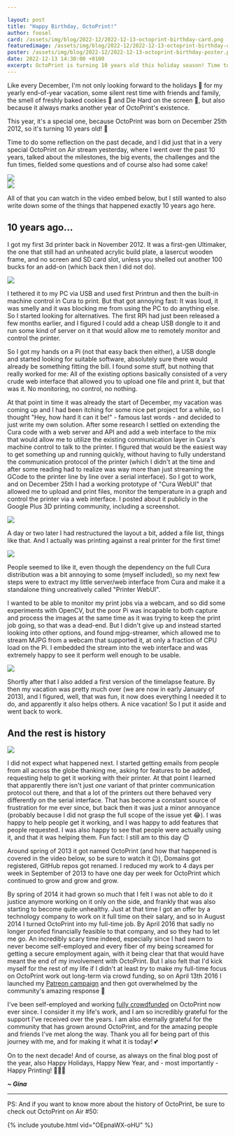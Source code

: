```yaml
---

layout: post
title: "Happy Birthday, OctoPrint!"
author: foosel
card: /assets/img/blog/2022-12/2022-12-13-octoprint-birthday-card.png
featuredimage: /assets/img/blog/2022-12/2022-12-13-octoprint-birthday-card.png
poster: /assets/img/blog/2022-12/2022-12-13-octoprint-birthday-poster.png
date: 2022-12-13 14:30:00 +0100
excerpt: OctoPrint is turning 10 years old this holiday season! Time to reflect a bit on its history, and to eat cake!
---
```


Like every December, I'm not only looking forward to the holidays 🎄 for my yearly end-of-year vacation, some silent rest time with friends and
family, the smell of freshly baked cookies 🍪 and Die Hard on the screen 🍿, but also because it always marks another year of OctoPrint's existence.

This year, it's a special one, because OctoPrint was born on December 25th 2012, so it's turning 10 years old! 🎉

Time to do some reflection on the past decade, and I did just that in a very special OctoPrint on Air stream yesterday, where I went over 
the past 10 years, talked about the milestones, the big events, the challenges and the fun times, fielded some questions and of course also had some cake!

<div class="row-fluid" style="margin-bottom: 10px">
    <div class="span6">
        <a href="/assets/img/blog/2022-12/2022-12-13-gina-and-cupcake.jpg" data-lightbox="{{ page.id }}" data-title="Me and an OctoPrint themed cupcake"><img src="/assets/img/blog/2022-12/2022-12-13-gina-and-cupcake.jpg"></a>
    </div>
    <div class="span6">
        <a href="/assets/img/blog/2022-12/2022-12-13-gina-and-cupcake-bite.jpg" data-lightbox="{{ page.id }}" data-title="Me and the cupcake that's now missing a bite"><img src="/assets/img/blog/2022-12/2022-12-13-gina-and-cupcake-bite.jpg"></a>
    </div>
</div>

All of that you can watch in the video embed below, but I still wanted to also write down some of the things that happened exactly 10 years ago here.

## 10 years ago...

I got my first 3d printer back in November 2012. It was a first-gen Ultimaker, the one that still had an unheated acrylic build plate, 
a lasercut wooden frame, and no screen and SD card slot, unless you shelled out another 100 bucks for an add-on (which back then I did
not do). 

<div class="row-fluid" style="margin-bottom: 10px">
    <div class="span6 offset3">
        <a href="/assets/img/blog/2022-12/2022-12-13-ultimaker.jpg" data-lightbox="{{ page.id }}" data-title="Me and the cupcake that's now missing a bite"><img src="/assets/img/blog/2022-12/2022-12-13-ultimaker.jpg"></a>
    </div>
</div>

I tethered it to my PC via USB and used first Printrun and then the built-in machine control in Cura to print. But that
got annoying fast: It was loud, it was smelly and it was blocking me from using the PC to do anything else. So I started looking for
alternatives. The first RPi had just been released a few months earlier, and I figured I could add a cheap USB dongle to it and run 
some kind of server on it that would allow me to remotely monitor and control the printer.

So I got my hands on a Pi (not that easy back then either), a USB dongle and started looking for suitable software, absolutely sure
there would already be something fitting the bill. I found some stuff, but nothing that really worked for me: All of the existing options basically consisted of a very
crude web interface that allowed you to upload one file and print it, but that was it. No monitoring, no control, no nothing.

At that point in time it was already the start of December, my vacation was coming up and I had been itching for some nice pet project
for a while, so I thought "Hey, how hard it can it be!" - famous last words - and decided to just write my own solution. After some research I settled on
extending the Cura code with a web server and API and add a web interface to the mix that would allow me to utilize the existing
communication layer in Cura's machine control to talk to the printer. I figured that would be the easiest way to get something up
and running quickly, without having to fully understand the communication protocol of the printer (which I didn't at the time and
after some reading had to realize was way more than just streaming the GCode to the printer line by line over a serial interface). So I
got to work, and on December 25th I had a working prototype of "Cura WebUI" that allowed me to upload and print files, monitor the temperature in a graph 
and control the printer via a web interface. I posted about it publicly in the Google Plus 3D printing community, including a 
screenshot.

<div class="row-fluid" style="margin-bottom: 10px">
    <div class="span12">
        <a href="/assets/img/blog/2022-12/2022-12-13-first-ever-screenshot.png" data-lightbox="{{ page.id }}" data-title="The first ever screenshot of what is now OctoPrint"><img src="/assets/img/blog/2022-12/2022-12-13-first-ever-screenshot.png"></a>
    </div>
</div>

A day or two later I had restructured the layout a bit, added a file list, things like that. And I actually was printing against a real
printer for the first time!

<div class="row-fluid" style="margin-bottom: 10px">
    <div class="span12">
        <a href="/assets/img/blog/2022-12/2022-12-13-screenshot-layout.png" data-lightbox="{{ page.id }}" data-title="Layout changes and a file list"><img src="/assets/img/blog/2022-12/2022-12-13-screenshot-layout.png"></a>
    </div>
</div>

People seemed to like it, even though the dependency on the full Cura distribution was a bit annoying to some (myself included), so my next few steps were to
extract my little server/web interface from Cura and make it a standalone thing uncreatively called "Printer WebUI". 

I wanted to be able to monitor my print jobs via a webcam, and so did some experiments with OpenCV, but the poor Pi was incapable to both capture and process the images at the same time
as it was trying to keep the print job going, so that was a dead-end. But I didn't give up and instead started looking into other
options, and found mjpg-streamer, which allowed me to stream MJPG from a webcam that supported it, at only a fraction of CPU
load on the Pi. I embedded the stream into the web interface and was extremely happy to see it perform well enough to be usable.

<div class="row-fluid" style="margin-bottom: 10px">
    <div class="span12">
        <a href="/assets/img/blog/2022-12/2022-12-13-webcam.png" data-lightbox="{{ page.id }}" data-title="Renamed to Printer WebUI and now sporting a webcam tab"><img src="/assets/img/blog/2022-12/2022-12-13-webcam.png"></a>
    </div>
</div>

Shortly after that I also added a first version of the timelapse feature. By then my vacation was pretty much over (we are now in early
January of 2013), and I figured, well, that was fun, it now does everything I needed it to do, and apparently it also helps others. A nice
vacation! So I put it aside and went back to work.

## And the rest is history

<div class="row-fluid" style="margin-bottom: 10px">
    <div class="span12">
        <a href="/assets/img/blog/2022-12/2022-12-13-timeline.png" data-lightbox="{{ page.id }}" data-title="The first ever screenshot of what is now OctoPrint"><img src="/assets/img/blog/2022-12/2022-12-13-timeline.png"></a>
    </div>
</div>

I did not expect what happened next. I started getting emails from people from all across the globe thanking me, asking for features to be added,
requesting help to get it working with their printer. At that point I learned that apparently there isn't just *one* variant of that
printer communication protocol out there, and that a lot of the printers out there behaved very differently on the serial interface. That has become
a constant source of frustration for me ever since, but back then it was just a minor annoyance (probably because I did not grasp the full scope of the issue yet 😂). I was happy to help people get it
working, and I was happy to add features that people requested. I was also happy to see that people were actually using it, and that
it was helping them. Fun fact: I still am to this day 😊

Around spring of 2013 it got named OctoPrint (and how that happened is covered in the video below, so be sure to watch it 😉), Domains got registered, GitHub
repos got renamed. I reduced my work to 4 days per week in September of 2013 to have one day per week for OctoPrint which continued to grow and grow
and grow. 

By spring of 2014 it had grown so much that I felt I was not able to do it justice anymore working on it only on the side, and frankly that was also
starting to become quite unhealthy. Just at that time I got an offer by a technology company to work on it full time on their salary, and so in August 2014
I turned OctoPrint into my full-time job. By April 2016 that sadly no longer proofed financially feasible to that company, and so they had to let me go. An incredibly scary time indeed,
especially since I had sworn to never become self-employed and every fiber of my being screamed for getting a secure employment again, with it being clear that that would have
meant the end of my involvement with OctoPrint. But I also felt that I'd 
kick myself for the rest of my life if I didn't at least *try* to make my full-time focus on OctoPrint work out long-term via crowd
funding, so on April 13th 2016 I launched my [Patreon campaign](https://patreon.com/foosel) and then got overwhelmed by the community's amazing response 🥰

I've been self-employed and working [fully crowdfunded](/support-octoprint/) on OctoPrint now ever since. I consider it my life's work, and I am so incredibly grateful for the support I've
received over the years. I am also eternally grateful for the community that has grown around OctoPrint, and for the amazing people and friends I've met
along the way. Thank you all for being part of this journey with me, and for making it what it is today! 💕

On to the next decade! And of course, as always on the final blog post of the year, also Happy Holidays, Happy New Year, and - most importantly - Happy Printing! 🎄🎅🎁

***~ Gina***

---

PS: And if you want to know more about the history of OctoPrint, be sure to check out OctoPrint on Air #50:

{% include youtube.html vid="OEpnaWX-oHU" %}
